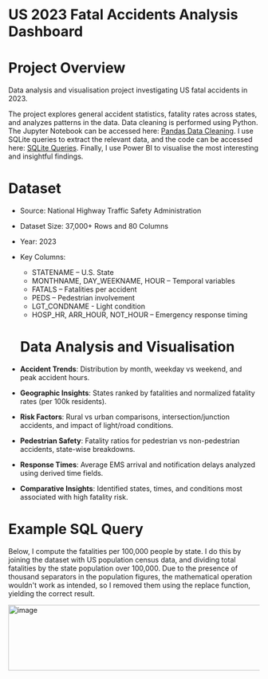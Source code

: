 # US 2023 Fatal Accidents Analysis Dashboard

# Project Overview

Data analysis and visualisation project investigating US fatal accidents in 2023. 

The project explores general accident statistics, fatality rates across states, and analyzes patterns in the data. Data cleaning is performed using Python. The Jupyter Notebook can be accessed here: [Pandas Data Cleaning](https://github.com/Orczerker12/US-Fatal-Accidents/blob/main/Pandas%20Code.ipynb). I use SQLite queries to extract the relevant data, and the code can be accessed here: [SQLite Queries](https://github.com/Orczerker12/US-Fatal-Accidents/blob/main/SQLite%20Queries). Finally, I use Power BI to visualise the most interesting and insightful findings.


# Dataset
- Source: National Highway Traffic Safety Administration
- Dataset Size: 37,000+ Rows and 80 Columns
- Year: 2023
- Key Columns:
  - STATENAME – U.S. State
  - MONTHNAME, DAY_WEEKNAME, HOUR – Temporal variables
  - FATALS – Fatalities per accident
  - PEDS – Pedestrian involvement
  - LGT_CONDNAME - Light condition
  - HOSP_HR, ARR_HOUR, NOT_HOUR – Emergency response timing
 
  # Data Analysis and Visualisation

- **Accident Trends**: Distribution by month, weekday vs weekend, and peak accident hours.
- **Geographic Insights**: States ranked by fatalities and normalized fatality rates (per 100k residents).
- **Risk Factors**: Rural vs urban comparisons, intersection/junction accidents, and impact of light/road conditions.
- **Pedestrian Safety**: Fatality ratios for pedestrian vs non-pedestrian accidents, state-wise breakdowns.
- **Response Times**: Average EMS arrival and notification delays analyzed using derived time fields.
- **Comparative Insights**: Identified states, times, and conditions most associated with high fatality risk.


# Example SQL Query

Below, I compute the fatalities per 100,000 people by state. I do this by joining the dataset with US population census data, and dividing total fatalities by the state population over 100,000. Due to the presence of thousand separators in the population figures, the mathematical operation wouldn't work as intended, so I removed them using the replace function, yielding the correct result.

<img width="678" height="132" alt="image" src="https://github.com/user-attachments/assets/a47a1da2-6cd8-4bbf-9c56-d1e022dcdae3" />


